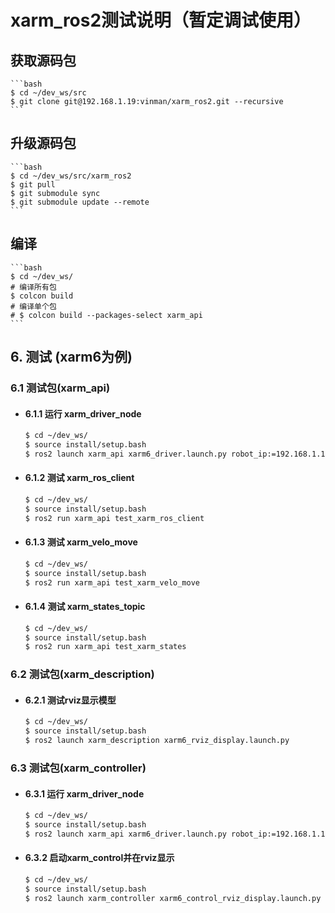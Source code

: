 # xarm_ros2测试说明（暂定调试使用）

## 获取源码包
    ```bash
    $ cd ~/dev_ws/src
    $ git clone git@192.168.1.19:vinman/xarm_ros2.git --recursive
    ```

## 升级源码包
    ```bash
    $ cd ~/dev_ws/src/xarm_ros2
    $ git pull
    $ git submodule sync
    $ git submodule update --remote
    ```

## 编译
    ```bash
    $ cd ~/dev_ws/
    # 编译所有包
    $ colcon build
    # 编译单个包
    # $ colcon build --packages-select xarm_api
    ```

## 6. 测试 (xarm6为例)
### 6.1 测试包(xarm_api)
- #### 6.1.1 运行 xarm_driver_node
    ```bash
    $ cd ~/dev_ws/
    $ source install/setup.bash
    $ ros2 launch xarm_api xarm6_driver.launch.py robot_ip:=192.168.1.117
    ```
- #### 6.1.2 测试 xarm_ros_client
    ```bash
    $ cd ~/dev_ws/
    $ source install/setup.bash
    $ ros2 run xarm_api test_xarm_ros_client
    ```
- #### 6.1.3 测试 xarm_velo_move 
    ```bash
    $ cd ~/dev_ws/
    $ source install/setup.bash
    $ ros2 run xarm_api test_xarm_velo_move
    ```

- #### 6.1.4 测试 xarm_states_topic 
    ```bash
    $ cd ~/dev_ws/
    $ source install/setup.bash
    $ ros2 run xarm_api test_xarm_states
    ```

### 6.2 测试包(xarm_description)
- #### 6.2.1 测试rviz显示模型
    ```bash
    $ cd ~/dev_ws/
    $ source install/setup.bash
    $ ros2 launch xarm_description xarm6_rviz_display.launch.py
    ```

### 6.3 测试包(xarm_controller)
- #### 6.3.1 运行 xarm_driver_node
    ```bash
    $ cd ~/dev_ws/
    $ source install/setup.bash
    $ ros2 launch xarm_api xarm6_driver.launch.py robot_ip:=192.168.1.117
    ```
- #### 6.3.2 启动xarm_control并在rviz显示
    ```bash
    $ cd ~/dev_ws/
    $ source install/setup.bash
    $ ros2 launch xarm_controller xarm6_control_rviz_display.launch.py
    ```
